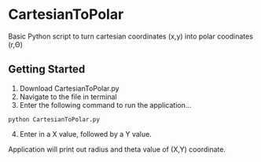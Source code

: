 # CartesianToPolar
Basic Python script to turn cartesian coordinates (x,y) into polar coodinates (r,Θ)

## Getting Started

1. Download CartesianToPolar.py
2. Navigate to the file in terminal
3. Enter the following command to run the application...
```
python CartesianToPolar.py
```
4. Enter in a X value, followed by a Y value.

Application will print out radius and theta value of (X,Y) coordinate.
